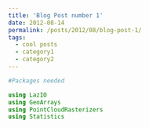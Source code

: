 ```yaml
---
title: 'Blog Post number 1'
date: 2012-08-14
permalink: /posts/2012/08/blog-post-1/
tags:
  - cool posts
  - category1
  - category2
---
```



```julia
#Packages needed

using LazIO
using GeoArrays
using PointCloudRasterizers
using Statistics
```




